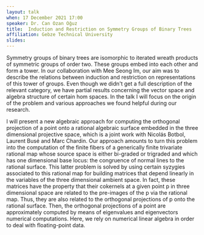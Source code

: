 ```yaml
---
layout: talk
when: 17 December 2021 17:00
speaker: Dr. Can Ozan Oğuz
title:  Induction and Restriction on Symmetry Groups of Binary Trees
affiliation: Gebze Technical University
slides:
---
```

Symmetry groups of binary trees are isomorphic to iterated wreath products of symmetric groups of order two. These groups embed into each other and form a tower. In our collaboration with Mee Seong Im, our aim was to describe the relations between induction and restriction on representations of this tower of groups. Even though we didn't get a full description of the relevant category, we have partial results concerning the vector space and algebra structure of certain hom spaces. In the talk I will focus on the origin of the problem and various approaches we found helpful during our research.

I will present a new algebraic approach for computing the orthogonal projection of a point onto a rational algebraic surface embedded in the three dimensional projective space, which is a joint work with Nicolás Botbol, Laurent Busé and Marc Chardin. Our approach amounts to turn this problem into the computation of the finite fibers of a generically finite trivariate rational map whose source space is either bi-graded or trigraded and which has one dimensional base locus: the congruence of normal lines to the rational surface. This latter problem is solved by using certain syzygies associated to this rational map for building matrices that depend linearly in the variables of the three dimensional ambient space. In fact, these matrices have the property that their cokernels at a given point p in three dimensional space are related to the pre-images of the p via the rational map. Thus, they are also related to the orthogonal projections of p onto the rational surface. Then, the orthogonal projections of a point are approximately computed by means of eigenvalues and eigenvectors numerical computations. Here, we rely on numerical linear algebra in order to deal with floating-point data.
